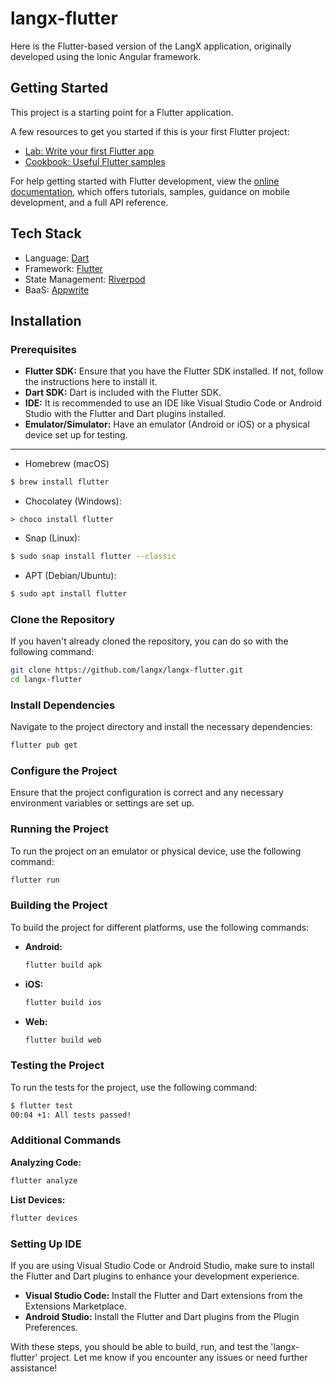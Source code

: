 # langx-flutter

Here is the Flutter-based version of the LangX application, originally developed using the Ionic Angular framework.

## Getting Started

This project is a starting point for a Flutter application.

A few resources to get you started if this is your first Flutter project:

- [Lab: Write your first Flutter app](https://docs.flutter.dev/get-started/codelab)
- [Cookbook: Useful Flutter samples](https://docs.flutter.dev/cookbook)

For help getting started with Flutter development, view the
[online documentation](https://docs.flutter.dev/), which offers tutorials,
samples, guidance on mobile development, and a full API reference.

## Tech Stack

- Language: [Dart](https://dart.dev/)
- Framework: [Flutter](https://flutter.dev/)
- State Management: [Riverpod](https://riverpod.dev/)
- BaaS: [Appwrite](https://appwrite.io/)

## Installation

### Prerequisites

- **Flutter SDK:** Ensure that you have the Flutter SDK installed. If not, follow the instructions here to install it.
- **Dart SDK:** Dart is included with the Flutter SDK.
- **IDE:** It is recommended to use an IDE like Visual Studio Code or Android Studio with the Flutter and Dart plugins installed.
- **Emulator/Simulator:** Have an emulator (Android or iOS) or a physical device set up for testing.

---

- Homebrew (macOS)

```sh
$ brew install flutter
```

- Chocolatey (Windows):

```choco
> choco install flutter
```

- Snap (Linux):

```sh
$ sudo snap install flutter --classic
```

- APT (Debian/Ubuntu):

```sh
$ sudo apt install flutter
```

### Clone the Repository

If you haven't already cloned the repository, you can do so with the following command:

```bash
git clone https://github.com/langx/langx-flutter.git
cd langx-flutter
```

### Install Dependencies

Navigate to the project directory and install the necessary dependencies:

```bash
flutter pub get
```

### Configure the Project

Ensure that the project configuration is correct and any necessary environment variables or settings are set up.

### Running the Project

To run the project on an emulator or physical device, use the following command:

```bash
flutter run
```

### Building the Project

To build the project for different platforms, use the following commands:

- **Android:**

  ```bash
  flutter build apk
  ```

- **iOS:**

  ```bash
  flutter build ios
  ```

- **Web:**

  ```bash
  flutter build web
  ```

### Testing the Project

To run the tests for the project, use the following command:

```bash
$ flutter test
00:04 +1: All tests passed!
```

### Additional Commands

**Analyzing Code:**

```sh
flutter analyze
```

**List Devices:**

```sh
flutter devices
```

### Setting Up IDE

If you are using Visual Studio Code or Android Studio, make sure to install the Flutter and Dart plugins to enhance your development experience.

- **Visual Studio Code:** Install the Flutter and Dart extensions from the Extensions Marketplace.
- **Android Studio:** Install the Flutter and Dart plugins from the Plugin Preferences.

With these steps, you should be able to build, run, and test the 'langx-flutter' project. Let me know if you encounter any issues or need further assistance!
